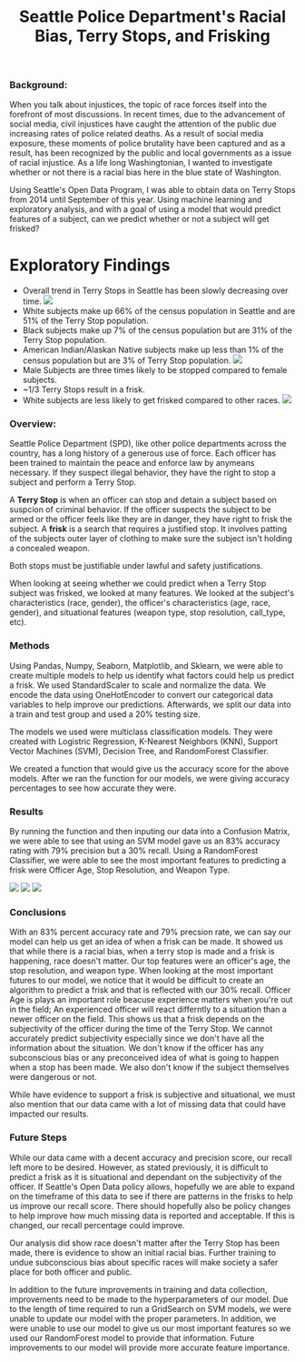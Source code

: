 

<h1 align="center"> Seattle Police Department's Racial Bias, Terry Stops, and Frisking </h1> <br>
<p align="center">
  
### Background:

When you talk about injustices, the topic of race forces itself into the forefront of most discussions. In recent times, due to the advancement of social media, civil injustices have caught the attention of the public due increasing rates of police related deaths. As a result of social media exposure, these moments of police brutality have been captured and as a result, has been recognized by the public and local governments as a issue of racial injustice. As a life long Washingtonian, I wanted to investigate whether or not there is a racial bias here in the blue state of Washington. </br></p>
Using Seattle's Open Data Program, I was able to obtain data on Terry Stops from 2014 until September of this year. Using machine learning and exploratory analysis, and with a goal of using a model that would predict features of a subject, can we predict whether or not a subject will get frisked?</p>

# Exploratory Findings

  * Overall trend in Terry Stops in Seattle has been slowly decreasing over time.
![](images/StopsperMonth.png)
  * White subjects make up 66% of the census population in Seattle and are 51% of the Terry Stop population.
  * Black subjects make up 7% of the census population but are 31% of the Terry Stop population.
  * American Indian/Alaskan Native subjects make up less than 1% of the census population but are 3% of Terry Stop population.
![](images/CensusRaceComparison.png)
  * Male Subjects are three times likely to be stopped compared to female subjects.
  * ~1/3 Terry Stops result in a frisk.
  * White subjects are less likely to get frisked compared to other races.
![](images/RacesandFrisking.png)
</ul>

### Overview:
<p>Seattle Police Department (SPD), like other police departments across the country, has a long history of a generous use of force. Each officer has been trained to maintain the peace and enforce law by anymeans necessary. If they suspect illegal behavior, they have the right to stop a subject and perform a Terry Stop.
    
A **Terry Stop** is when an officer can stop and detain a subject based on suspcion of criminal behavior. If the officer suspects the subject to be armed or the officer feels like they are in danger, they have right to frisk the subject. A **frisk** is a search that requires a justified stop. It involves patting of the subjects outer layer of clothing to make sure the subject isn't holding a concealed weapon.   
    
Both stops must be justifiable under lawful and safety justifications. 
    
When looking at seeing whether we could predict when a Terry Stop subject was frisked, we looked at many features. We looked at the subject's characteristics (race, gender), the officer's characteristics (age, race, gender), and situational features (weapon type, stop resolution, call_type, etc). 

### Methods
  
Using Pandas, Numpy, Seaborn, Matplotlib, and Sklearn, we were able to create multiple models to help us identify what factors could help us predict a frisk. We used StandardScaler to scale and normalize the data. We encode the data using OneHotEncoder to convert our categorical data variables to help improve our predictions. Afterwards, we split our data into a train and test group and used a 20% testing size. 

The models we used were multiclass classification models. They were created with Logistric Regression, K-Nearest Neighbors (KNN), Support Vector Machines (SVM), Decision Tree, and RandomForest Classifier. 
  
We created a function that would give us the accuracy score for the above models. After we ran the function for our models, we were giving accuracy percentages to see how accurate they were. 
  
### Results
  
By running the function and then inputing our data into a Confusion Matrix, we were able to see that using an SVM model gave us an 83% accuracy rating with 79% precision but a 30% recall. Using a RandomForest Classifier, we were able to see the most important features to predicting a frisk were Officer Age, Stop Resolution, and Weapon Type. 

![](images/ConfusionMatrix.png)
![](images/ClassificationReport.jpg)
![](images/FeatureImportance.png)
  
### Conclusions
  
With an 83% percent accuracy rate and 79% precsion rate, we can say our model can help us get an idea of when a frisk can be made. It showed us that while there is a racial bias, when a terry stop is made and a frisk is happening, race doesn't matter. Our top features were an officer's age, the stop resolution, and weapon type. When looking at the most important futures to our model, we notice that it would be difficult to create an algorithm to predict a frisk and that is reflected with our 30% recall. Officer Age is plays an important role beacuse experience matters when you're out in the field; An experienced officer will react differntly to a situation than a newer officer on the field. This shows us that a frisk depends on the subjectivity of the officer during the time of the Terry Stop. We cannot accurately predict subjectivity especially since we don't have all the information about the situation. We don't know if the officer has any subconscious bias or any preconceived idea of what is going to happen when a stop has been made. We also don't know if the subject themselves were dangerous or not.

While have evidence to support a frisk is subjective and situational, we must also mention that our data came with a lot of missing data that could have impacted our results. 
  
### Future Steps

While our data came with a decent accuracy and precision score, our recall left more to be desired. However, as stated previously, it is difficult to predict a frisk as it is situational and dependant on the subjectivity of the officer. If Seattle's Open Data policy allows, hopefully we are able to expand on the timeframe of this data to see if there are patterns in the frisks to help us improve our recall score. There should hopefully also be policy changes to help improve how much missing data is reported and acceptable. If this is changed, our recall percentage could improve. 
  
Our analysis did show race doesn't matter after the Terry Stop has been made, there is evidence to show an initial racial bias. Further training to undue subconscious bias about specific races will make society a safer place for both officer and public. 
  
In addition to the future improvements in training and data collection, improvements need to be made to the hyperparameters of our model. Due to the length of time required to run a GridSearch on SVM models, we were unable to update our model with the proper parameters. In addition, we were unable to use our model to give us our most important features so we used our RandomForest model to provide that information. Future improvements to our model will provide more accurate feature importance.
